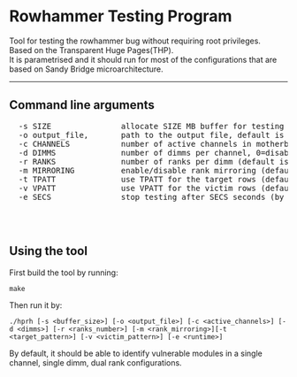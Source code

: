 # Rowhammer Testing Program

Tool for testing the rowhammer bug without requiring root privileges.
<br>
Based on the Transparent Huge Pages(THP).
<br>
It is parametrised and it should run for most of the configurations that are based on Sandy Bridge microarchitecture.
<br>

<hr>

## Command line arguments

<pre>
  -s SIZE               allocate SIZE MB buffer for testing (default is 2 MB)
  -o output_file,       path to the output file, default is stdout
  -c CHANNELS           number of active channels in motherboard (default is 1)
  -d DIMMS              number of dimms per channel, 0=disabled,1=enabled (default is 1)
  -r RANKS              number of ranks per dimm (default is 2)
  -m MIRRORING          enable/disable rank mirroring (default is 1)
  -t TPATT              use TPATT for the target rows (default is 0xff)
  -v VPATT              use VPATT for the victim rows (default is 0x00)
  -e SECS               stop testing after SECS seconds (by default stops when all the rows are tested)
</pre>

<br>
<br>

## Using the tool

First build the tool by running:

	make

Then run it by:

	./hprh [-s <buffer_size>] [-o <output_file>] [-c <active_channels>] [-d <dimms>] [-r <ranks_number>] [-m <rank_mirroring>][-t <target_pattern>] [-v <victim_pattern>] [-e <runtime>]
    
By default, it should be able to identify vulnerable modules in a single channel, single dimm, dual rank configurations.
